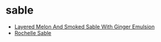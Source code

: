 # sable

 * [Layered Melon And Smoked Sable With Ginger Emulsion](../index/l/layered-melon-and-smoked-sable-with-ginger-emulsion-243618.json)
 * [Rochelle Sable](../index/r/rochelle-sable.json)
